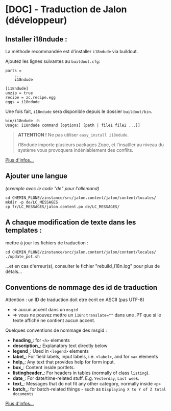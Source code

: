 # [DOC] - Traduction de Jalon (développeur)

## Installer i18ndude :
La méthode recommandée est d'installer `i18ndude` via buildout.

Ajoutez les lignes suivantes au `buildout.cfg`:

	parts =
	    ...
	    i18ndude

	[i18ndude]
	unzip = true
	recipe = zc.recipe.egg
	eggs = i18ndude

Une fois fait, `i18ndude` sera disponible depuis le dossier `buildout/bin`.

	bin/i18ndude -h
	Usage: i18ndude command [options] [path | file1 file2 ...]]

> **ATTENTION !** Ne pas utiliser `easy_install i18ndude`.
>
> i18ndude importe plusieurs packages Zope, et l'insatller au niveau du système vous provoquera indéniablement des conflits.

[Plus d'infos...](http://docs.plone.org/develop/plone/i18n/internationalisation.html#installing-i18ndude)


## Ajouter une langue
*(exemple avec le code "de" pour l'allemand)*

	cd CHEMIN_PLONE/zinstance/src/jalon.content/jalon/content/locales/
	mkdir -p de/LC_MESSAGES
	cp fr/LC_MESSAGES/jalon.content.po de/LC_MESSAGES/

## A chaque modification de texte dans les templates :

mettre à jour les fichiers de traduction :

	cd CHEMIN_PLONE/zinstance/src/jalon.content/jalon/content/locales/
	./update_pot.sh

...et en cas d'erreur(s), consulter le fichier "rebuild_i18n.log" pour plus de détals...

## Conventions de nommage des id de traduction

Attention : un ID de traduction doit etre écrit en ASCII (pas UTF-8)

* => aucun accent dans un `msgid`
* => vous ne pouvez mettre un `i18n:translate=""` dans une .PT que si le texte affiché ne contient aucun accent.

Quelques conventions de nommage des msgid :

* **heading_**: for `<h>` elements
* **description_**: Explanatory text directly below
* **legend_**: Used in `<legend>` elements
* **label_**: For field labels, input labels, i.e. `<label>`, and for `<a>` elements
* **help_**: Any text that provides help for form input.
* **box_**: Content inside portlets.
* **listingheader_**: For headers in tables (normally of class `listing`).
* **date_**: For date/time-related stuff. E.g. `Yesterday`, `Last week`.
* **text_**: Messages that do not fit any other category, normally inside `<p>`
* **batch_**: for batch-related things - such as `Displaying X to Y of Z total documents`

[Plus d'infos...](http://docs.plone.org/develop/plone/i18n/internationalisation.html)